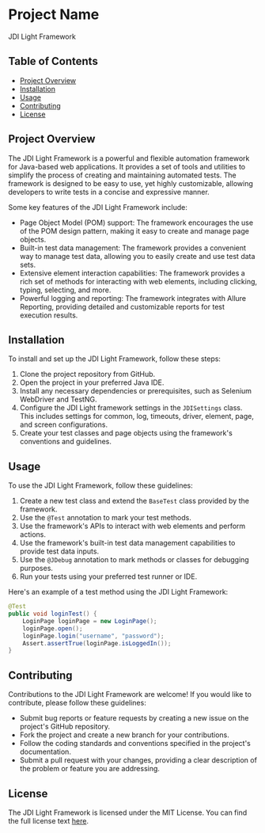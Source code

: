 # Project Name

JDI Light Framework

## Table of Contents

- [Project Overview](#project-overview)
- [Installation](#installation)
- [Usage](#usage)
- [Contributing](#contributing)
- [License](#license)

## Project Overview

The JDI Light Framework is a powerful and flexible automation framework for Java-based web applications. It provides a set of tools and utilities to simplify the process of creating and maintaining automated tests. The framework is designed to be easy to use, yet highly customizable, allowing developers to write tests in a concise and expressive manner.

Some key features of the JDI Light Framework include:

- Page Object Model (POM) support: The framework encourages the use of the POM design pattern, making it easy to create and manage page objects.
- Built-in test data management: The framework provides a convenient way to manage test data, allowing you to easily create and use test data sets.
- Extensive element interaction capabilities: The framework provides a rich set of methods for interacting with web elements, including clicking, typing, selecting, and more.
- Powerful logging and reporting: The framework integrates with Allure Reporting, providing detailed and customizable reports for test execution results.

## Installation

To install and set up the JDI Light Framework, follow these steps:

1. Clone the project repository from GitHub.
2. Open the project in your preferred Java IDE.
3. Install any necessary dependencies or prerequisites, such as Selenium WebDriver and TestNG.
4. Configure the JDI Light framework settings in the `JDISettings` class. This includes settings for common, log, timeouts, driver, element, page, and screen configurations.
5. Create your test classes and page objects using the framework's conventions and guidelines.

## Usage

To use the JDI Light Framework, follow these guidelines:

1. Create a new test class and extend the `BaseTest` class provided by the framework.
2. Use the `@Test` annotation to mark your test methods.
3. Use the framework's APIs to interact with web elements and perform actions.
4. Use the framework's built-in test data management capabilities to provide test data inputs.
5. Use the `@JDebug` annotation to mark methods or classes for debugging purposes.
6. Run your tests using your preferred test runner or IDE.

Here's an example of a test method using the JDI Light Framework:

```java
@Test
public void loginTest() {
    LoginPage loginPage = new LoginPage();
    loginPage.open();
    loginPage.login("username", "password");
    Assert.assertTrue(loginPage.isLoggedIn());
}
```

## Contributing

Contributions to the JDI Light Framework are welcome! If you would like to contribute, please follow these guidelines:

- Submit bug reports or feature requests by creating a new issue on the project's GitHub repository.
- Fork the project and create a new branch for your contributions.
- Follow the coding standards and conventions specified in the project's documentation.
- Submit a pull request with your changes, providing a clear description of the problem or feature you are addressing.

## License

The JDI Light Framework is licensed under the MIT License. You can find the full license text [here](https://github.com/jdi-testing/jdi-light/blob/master/LICENSE).